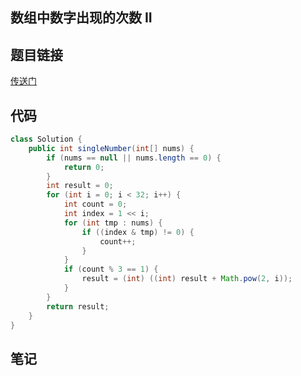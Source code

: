 ## 	数组中数字出现的次数 II  
## 题目链接
[传送门](https://leetcode-cn.com/problems/shu-zu-zhong-shu-zi-chu-xian-de-ci-shu-ii-lcof/)
## 代码
```java
class Solution {
    public int singleNumber(int[] nums) {
        if (nums == null || nums.length == 0) {
            return 0;
        }
        int result = 0;
        for (int i = 0; i < 32; i++) {
            int count = 0;
            int index = 1 << i;
            for (int tmp : nums) {
                if ((index & tmp) != 0) {
                    count++;
                }
            }
            if (count % 3 == 1) {
                result = (int) ((int) result + Math.pow(2, i));
            }
        }
        return result;
    }
}
```
## 笔记